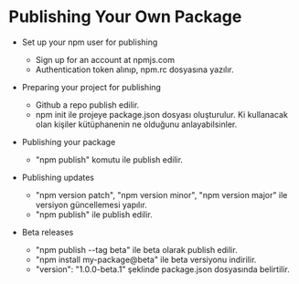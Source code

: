 # Publishing Your Own Package

* Set up your npm user for publishing
  * Sign up for an account at npmjs.com
  * Authentication token alınıp, npm.rc dosyasına yazılır.

* Preparing your project for publishing
  * Github a repo publish edilir.
  * npm init ile projeye package.json dosyası oluşturulur. Ki kullanacak olan kişiler kütüphanenin ne olduğunu anlayabilsinler.

* Publishing your package
  * "npm publish" komutu ile publish edilir.

* Publishing updates
  * "npm version patch", "npm version minor", "npm version major" ile versiyon güncellemesi yapılır.
  * "npm publish" ile publish edilir.

* Beta releases
  * "npm publish --tag beta" ile beta olarak publish edilir.
  * "npm install my-package@beta" ile beta versiyonu indirilir.
  * "version": "1.0.0-beta.1" şeklinde package.json dosyasında belirtilir.
